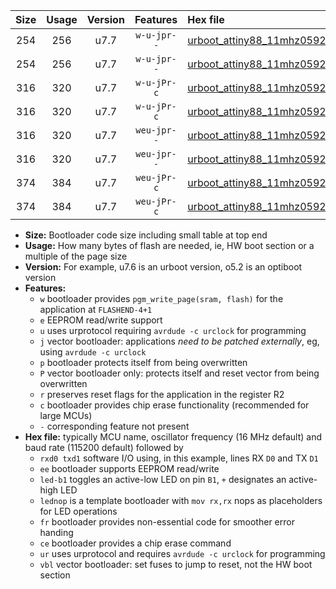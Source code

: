 |Size|Usage|Version|Features|Hex file|
|:-:|:-:|:-:|:-:|:--|
|254|256|u7.7|`w-u-jpr--`|[urboot_attiny88_11mhz0592_19200bps_rxd7_txd6_led+d0_ur_vbl.hex](https://raw.githubusercontent.com/stefanrueger/urboot.hex/main/mcus/attiny88/fcpu_11mhz0592/19200_bps/urboot_attiny88_11mhz0592_19200bps_rxd7_txd6_led+d0_ur_vbl.hex)|
|254|256|u7.7|`w-u-jpr--`|[urboot_attiny88_11mhz0592_19200bps_rxd7_txd6_lednop_ur_vbl.hex](https://raw.githubusercontent.com/stefanrueger/urboot.hex/main/mcus/attiny88/fcpu_11mhz0592/19200_bps/urboot_attiny88_11mhz0592_19200bps_rxd7_txd6_lednop_ur_vbl.hex)|
|316|320|u7.7|`w-u-jPr-c`|[urboot_attiny88_11mhz0592_19200bps_rxd7_txd6_led+d0_fr_ce_ur_vbl.hex](https://raw.githubusercontent.com/stefanrueger/urboot.hex/main/mcus/attiny88/fcpu_11mhz0592/19200_bps/urboot_attiny88_11mhz0592_19200bps_rxd7_txd6_led+d0_fr_ce_ur_vbl.hex)|
|316|320|u7.7|`w-u-jPr-c`|[urboot_attiny88_11mhz0592_19200bps_rxd7_txd6_lednop_fr_ce_ur_vbl.hex](https://raw.githubusercontent.com/stefanrueger/urboot.hex/main/mcus/attiny88/fcpu_11mhz0592/19200_bps/urboot_attiny88_11mhz0592_19200bps_rxd7_txd6_lednop_fr_ce_ur_vbl.hex)|
|316|320|u7.7|`weu-jpr--`|[urboot_attiny88_11mhz0592_19200bps_rxd7_txd6_ee_led+d0_ur_vbl.hex](https://raw.githubusercontent.com/stefanrueger/urboot.hex/main/mcus/attiny88/fcpu_11mhz0592/19200_bps/urboot_attiny88_11mhz0592_19200bps_rxd7_txd6_ee_led+d0_ur_vbl.hex)|
|316|320|u7.7|`weu-jpr--`|[urboot_attiny88_11mhz0592_19200bps_rxd7_txd6_ee_lednop_ur_vbl.hex](https://raw.githubusercontent.com/stefanrueger/urboot.hex/main/mcus/attiny88/fcpu_11mhz0592/19200_bps/urboot_attiny88_11mhz0592_19200bps_rxd7_txd6_ee_lednop_ur_vbl.hex)|
|374|384|u7.7|`weu-jPr-c`|[urboot_attiny88_11mhz0592_19200bps_rxd7_txd6_ee_led+d0_fr_ce_ur_vbl.hex](https://raw.githubusercontent.com/stefanrueger/urboot.hex/main/mcus/attiny88/fcpu_11mhz0592/19200_bps/urboot_attiny88_11mhz0592_19200bps_rxd7_txd6_ee_led+d0_fr_ce_ur_vbl.hex)|
|374|384|u7.7|`weu-jPr-c`|[urboot_attiny88_11mhz0592_19200bps_rxd7_txd6_ee_lednop_fr_ce_ur_vbl.hex](https://raw.githubusercontent.com/stefanrueger/urboot.hex/main/mcus/attiny88/fcpu_11mhz0592/19200_bps/urboot_attiny88_11mhz0592_19200bps_rxd7_txd6_ee_lednop_fr_ce_ur_vbl.hex)|

- **Size:** Bootloader code size including small table at top end
- **Usage:** How many bytes of flash are needed, ie, HW boot section or a multiple of the page size
- **Version:** For example, u7.6 is an urboot version, o5.2 is an optiboot version
- **Features:**
  + `w` bootloader provides `pgm_write_page(sram, flash)` for the application at `FLASHEND-4+1`
  + `e` EEPROM read/write support
  + `u` uses urprotocol requiring `avrdude -c urclock` for programming
  + `j` vector bootloader: applications *need to be patched externally*, eg, using `avrdude -c urclock`
  + `p` bootloader protects itself from being overwritten
  + `P` vector bootloader only: protects itself and reset vector from being overwritten
  + `r` preserves reset flags for the application in the register R2
  + `c` bootloader provides chip erase functionality (recommended for large MCUs)
  + `-` corresponding feature not present
- **Hex file:** typically MCU name, oscillator frequency (16 MHz default) and baud rate (115200 default) followed by
  + `rxd0 txd1` software I/O using, in this example, lines RX `D0` and TX `D1`
  + `ee` bootloader supports EEPROM read/write
  + `led-b1` toggles an active-low LED on pin `B1`, `+` designates an active-high LED
  + `lednop` is a template bootloader with `mov rx,rx` nops as placeholders for LED operations
  + `fr` bootloader provides non-essential code for smoother error handing
  + `ce` bootloader provides a chip erase command
  + `ur` uses urprotocol and requires `avrdude -c urclock` for programming
  + `vbl` vector bootloader: set fuses to jump to reset, not the HW boot section
